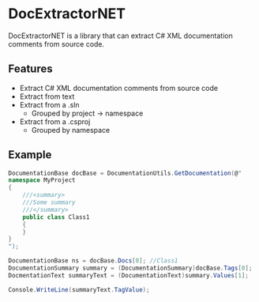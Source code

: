 DocExtractorNET
===============

DocExtractorNET is a library that can extract C# XML documentation comments from source code.

Features
----------------
- Extract C# XML documentation comments from source code
- Extract from text
- Extract from a .sln
	- Grouped by project -> namespace
- Extract from a .csproj
	- Grouped by namespace

Example
-----------------
```csharp
DocumentationBase docBase = DocumentationUtils.GetDocumentation(@"
namespace MyProject
{
	///<summary>
	///Some summary
	///</summary>
	public class Class1
	{
	}
}
");

DocumentationBase ns = docBase.Docs[0]; //Class1
DocumentationSummary summary = (DocumentationSummary)docBase.Tags[0];
DocmentationText summaryText = (DocumentationText)summary.Values[1];

Console.WriteLine(summaryText.TagValue);
```